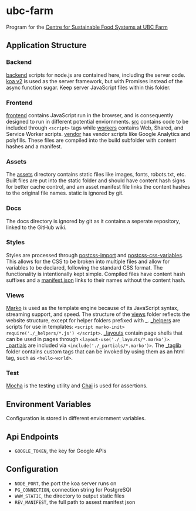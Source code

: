 # ubc-farm
Program for the [Centre for Sustainable Food Systems at UBC Farm](http://ubcfarm.ubc.ca/)

## Application Structure ##

### Backend
[backend](backend) scripts for node.js are contained here, including the server code. [koa v2](https://github.com/koajs/koa/tree/v2.x) is used as the server framework, but with Promises instead of the async function sugar. Keep server JavaScript files within this folder.

### Frontend
[frontend](frontend) contains JavaScript run in the browser, and is consequently designed to run in different potential enviornments. [src](frontend/src) contains code to be included through `<script>` tags while [workers](frontend/workers) contains Web, Shared, and Service Worker scripts. [vendor](frontend/vendor) has vendor scripts like Google Analytics and polyfills. These files are compiled into the build subfolder with content hashes and a manifest. 

### Assets
The [assets](assets) directory contains static files like images, fonts, robots.txt, etc. Built files are put into the static folder and should have content hash signs for better cache control, and am asset manifest file links the content hashes to the original file names. static is ignored by git.

### Docs
The docs directory is ignored by git as it contains a seperate repository, linked to the GitHub wiki.

### Styles
Styles are processed through [postcss-import](https://github.com/postcss/postcss-import) and [postcss-css-variables](https://github.com/MadLittleMods/postcss-css-variables). This allows for the CSS to be broken into multiple files and allow for variables to be declared, following the standard CSS format. The functionality is intentionally kept simple. Compiled files have content hash suffixes and a [manifest.json](static/manifest.json) links to their names without the content hash.

### Views
[Marko](http://markojs.com/) is used as the template engine because of its JavaScript syntax, streaming support, and speed. The structure of the [views](views) folder reflects the website structure, except for helper folders prefixed with _. [_helpers](views/_helpers) are scripts for use in templates: `<script marko-init> require('./_helpers/*.js') </script>`. [_layouts](views/_layouts) contain page shells that can be used in pages through `<layout-use('./_layouts/*.marko')>`. [_partials](views/_partials) are included via `<include('./_partials/*.marko')>`. The [_taglib](views/_taglib) folder contains custom tags that can be invoked by using them as an html tag, such as `<hello-world>`.

### Test
[Mocha](mochajs.org) is the testing utility and [Chai](http://chaijs.com/) is used for assertions. 

## Environment Variables ##
Configuration is stored in different enviornment variables.

## Api Endpoints
* `GOOGLE_TOKEN`, the key for Google APIs

## Configuration
* `NODE_PORT`, the port the koa server runs on
* `PG_CONNECTION`, connection string for PostgreSQl
* `WWW_STATIC`, the directory to output static files
* `REV_MANIFEST`, the full path to assest manifest json